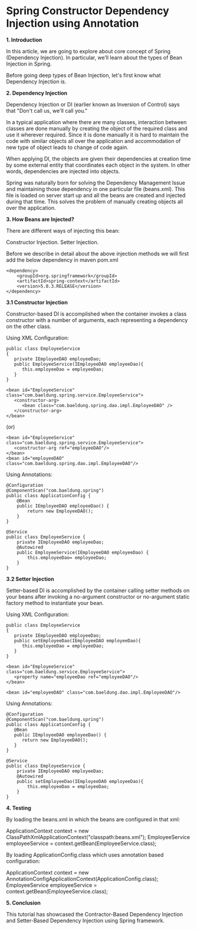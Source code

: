 # Spring Constructor Dependency Injection using Annotation

**1. Introduction**

In this article, we are going to explore about core concept of Spring (Dependency Injection). In particular, we’ll learn about the types of Bean Injection in Spring.

Before going deep types of Bean Injection, let's first know what Dependency Injection is.

**2. Dependency Injection**

Dependency Injection or DI (earlier known as Inversion of Control) says that "Don't call us, we'll call you."

In a typical application where there are many classes, interaction between classes are done manually by creating the object of the required class and use it wherever required. Since it is done manually it is hard to maintain the code with similar objects all over the application and accommodation of new type of object leads to change of code again.

When applying DI, the objects are given their dependencies at creation time by some external entity that coordinates each object in the system. In other words, dependencies are injected into objects.

Spring was naturally born for solving the Dependency Management Issue and maintaining those dependency in one particular file (beans.xml). This file is loaded on server start up and all the beans are created and injected during that time. This solves the problem of manually creating objects all over the application.

**3. How Beans are Injected?**

There are different ways of injecting this bean:

Constructor Injection.
Setter Injection.

Before we describe in detail about the above injection methods we will first add the below dependency in maven pom.xml

```
<dependency>
    <groupId>org.springframework</groupId>
    <artifactId>spring-context</artifactId>
    <version>5.0.3.RELEASE</version>
</dependency>
```

**3.1 Constructor Injection**

Constructor-based DI is accomplished when the container invokes a class constructor with a number of arguments, each representing a dependency on the other class.

Using XML Configuration:

```
public class EmployeeService
{
   private IEmployeeDAO employeeDao;
   public EmployeeService(IEmployeeDAO employeeDao){
      this.employeeDao = employeeDao;
   }
}
```
```
<bean id="EmployeeService" class="com.baeldung.spring.service.EmployeeService">
   <constructor-arg>
      <bean class="com.baeldung.spring.dao.impl.EmployeeDAO" />
   </constructor-arg>
</bean>
```
(or)
```
<bean id="EmployeeService" class="com.baeldung.spring.service.EmployeeService">
   <constructor-arg ref="employeeDAO"/>
</bean>
<bean id="employeeDAO" class="com.baeldung.spring.dao.impl.EmployeeDAO"/>
```
Using Annotations:
```
@Configuration
@ComponentScan("com.baeldung.spring")
public class ApplicationConfig { 
    @Bean
    public IEmployeeDAO employeeDao() {
        return new EmployeeDAO();
    }
}
```
```
@Service
public class EmployeeService {
    private IEmployeeDAO employeeDao; 
    @Autowired
    public EmployeeService(IEmployeeDAO employeeDao) {
        this.employeeDao= employeeDao;
    }
}
```

**3.2 Setter Injection**

Setter-based DI is accomplished by the container calling setter methods on your beans after invoking a no-argument constructor or no-argument static factory method to instantiate your bean.

Using XML Configuration:
```
public class EmployeeService
{
   private IEmployeeDAO employeeDao;
   public setEmployeeDao(IEmployeeDAO employeeDao){
      this.employeeDao = employeeDao;
   }
}
```
```
<bean id="EmployeeService" class="com.baeldung.service.EmployeeService">
   <property name="employeeDao ref="employeeDAO"/>
</bean>

<bean id="employeeDAO" class="com.baeldung.dao.impl.EmployeeDAO"/>
```
Using Annotations:
```
@Configuration
@ComponentScan("com.baeldung.spring")
public class ApplicationConfig {
   @Bean
   public IEmployeeDAO employeeDao() {
      return new EmployeeDAO();
   }
}
```
```
@Service
public class EmployeeService {
    private IEmployeeDAO employeeDao;
    @Autowired
    public setEmployeeDao(IEmployeeDAO employeeDao){
        this.employeeDao = employeeDao;
    }
}
```
**4. Testing**

By loading the beans.xml in which the beans are configured in that xml:

ApplicationContext context = new ClassPathXmlApplicationContext("classpath:beans.xml");
EmployeeService employeeService = context.getBean(EmployeeService.class);

By loading ApplicationConfig.class which uses annotation based configuration:

ApplicationContext context = new AnnotationConfigApplicationContext(ApplicationConfig.class);
EmployeeService employeeService = context.getBean(EmployeeService.class);

**5. Conclusion**

This tutorial has showcased the Contractor-Based Dependency Injection and Setter-Based Dependency Injection using Spring framework.

